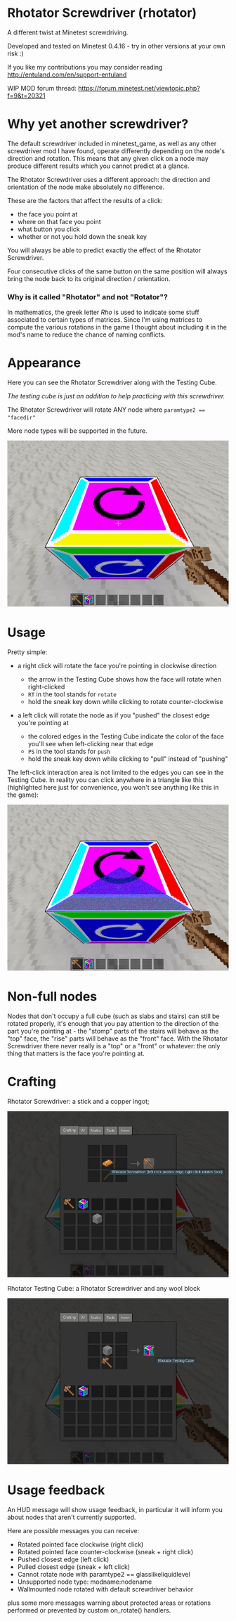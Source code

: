 # Rhotator Screwdriver (rhotator)

A different twist at Minetest screwdriving.

Developed and tested on Minetest 0.4.16 - try in other versions at your own risk :)

If you like my contributions you may consider reading http://entuland.com/en/support-entuland

WIP MOD forum thread: https://forum.minetest.net/viewtopic.php?f=9&t=20321

# Why yet another screwdriver?

The default screwdriver included in minetest_game, as well as any other screwdriver mod I have found, operate differently depending on the node's direction and rotation. This means that any given click on a node may produce different results which you cannot predict at a glance.

The Rhotator Screwdriver uses a different approach: the direction and orientation of the node make absolutely no difference.

These are the factors that affect the results of a click:

- the face you point at
- where on that face you point
- what button you click
- whether or not you hold down the sneak key

You will always be able to predict exactly the effect of the Rhotator Screwdriver.

Four consecutive clicks of the same button on the same position will always bring the node back to its original direction / orientation.

### Why is it called "Rhotator" and not "Rotator"?

In mathematics, the greek letter *Rho* is used to indicate some stuff associated to certain types of matrices. Since I'm using matrices to compute the various rotations in the game I thought about including it in the mod's name to reduce the chance of naming conflicts.

# Appearance

Here you can see the Rhotator Screwdriver along with the Testing Cube.

*The testing cube is just an addition to help practicing with this screwdriver.*

The Rhotator Screwdriver will rotate ANY node where `paramtype2 == "facedir"`

More node types will be supported in the future.

![Preview](/screenshots/preview.png)

# Usage

Pretty simple:

- a right click will rotate the face you're pointing in clockwise direction
  - the arrow in the Testing Cube shows how the face will rotate when right-clicked
  - `RT` in the tool stands for `rotate`
  - hold the sneak key down while clicking to rotate counter-clockwise

- a left click will rotate the node as if you "pushed" the closest edge you're pointing at
  - the colored edges in the Testing Cube indicate the color of the face you'll see when left-clicking near that edge
  - `PS` in the tool stands for `push`
  - hold the sneak key down while clicking to "pull" instead of "pushing"

The left-click interaction area is not limited to the edges you can see in the Testing Cube. In reality you can click anywhere in a triangle like this (highlighted here just for convenience, you won't see anything like this in the game):

![Interaction triangle](/screenshots/interaction-triangle.png)

# Non-full nodes

Nodes that don't occupy a full cube (such as slabs and stairs) can still be rotated properly, it's enough that you pay attention to the direction of the part you're pointing at - the "stomp" parts of the stairs will behave as the "top" face, the "rise" parts will behave as the "front" face. With the Rhotator Screwdriver there never really is a "top" or a "front" or whatever: the only thing that matters is the face you're pointing at.

# Crafting

Rhotator Screwdriver: a stick and a copper ingot;

![Screwdriver crafting](/screenshots/screwdriver-crafting.png)

Rhotator Testing Cube: a Rhotator Screwdriver and any wool block

![Testing cube crafting](/screenshots/testcube-crafting.png)

# Usage feedback

An HUD message will show usage feedback, in particular it will inform you about nodes that aren't currently supported.

Here are possible messages you can receive:

- Rotated pointed face clockwise (right click)
- Rotated pointed face counter-clockwise (sneak + right click)
- Pushed closest edge (left click)
- Pulled closest edge (sneak + left click)
- Cannot rotate node with paramtype2 == glasslikeliquidlevel
- Unsupported node type: modname:nodename
- Wallmounted node rotated with default screwdriver behavior

plus some more messages warning about protected areas or rotations performed or prevented by custom on_rotate() handlers.
